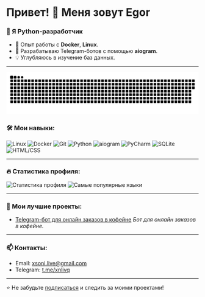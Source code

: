 # Привет! 👋 Меня зовут Egor

### 🐍 Я Python-разработчик
- 🔧 Опыт работы с **Docker**, **Linux**.
- 🚀 Разрабатываю Telegram-ботов с помощью **aiogram**.
- 💡 Углубляюсь в изучение баз данных.

---
<p align="center">
 <img width="600" src="assets/github-snake.svg" alt="snake"/>
</p>

### 🛠️ Мои навыки:
![Linux](https://img.shields.io/badge/-Linux-FCC624?logo=linux&logoColor=black)
![Docker](https://img.shields.io/badge/-Docker-2496ED?logo=docker&logoColor=white)
![Git](https://img.shields.io/badge/-Git-F05032?logo=git&logoColor=white)
![Python](https://img.shields.io/badge/-Python-3776AB?logo=python&logoColor=white)
![aiogram](https://img.shields.io/badge/-aiogram-2C5BB4?logo=telegram&logoColor=white)
![PyCharm](https://img.shields.io/badge/-PyCharm-000000?logo=pycharm&logoColor=white)
![SQLite](https://img.shields.io/badge/-SQLite-003B57?logo=sqlite&logoColor=white)
![HTML/CSS](https://img.shields.io/badge/-HTML%2FCSS-E34F26?logo=html5&logoColor=white)

---

### 🔥 Статистика профиля:
![Статистика профиля](https://github-readme-stats.vercel.app/api?username=Xlvq&show_icons=true&theme=radical)
![Самые популярные языки](https://github-readme-stats.vercel.app/api/top-langs/?username=Xlvq&layout=compact&theme=radical)

---

### 🚀 Мои лучшие проекты:
- [Telegram-бот для онлайн заказов в кофейне](https://github.com/Xlvq/Coffee)
  _Бот для онлайн заказов в кофейне._

---

### 📫 Контакты:
- Email: [xsoni.live@gmail.com](mailto:xsoni.live@gmail.com)
- Telegram: [t.me/xnlivq](https://t.me/xnlivq)

---

⭐️ Не забудьте [подписаться](https://github.com/Xlvq) и следить за моими проектами!
